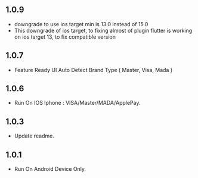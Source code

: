 ## 1.0.9

* downgrade to use ios target min is 13.0 instead of 15.0
* This downgrade of ios target, to fixing almost of plugin flutter is working on ios target 13, 
  to fix compatible version

## 1.0.7

* Feature Ready UI Auto Detect Brand Type ( Master, Visa, Mada )

## 1.0.6

* Run On IOS Iphone : VISA/Master/MADA/ApplePay.

## 1.0.3

* Update readme.

## 1.0.1

* Run On Android Device Only.
